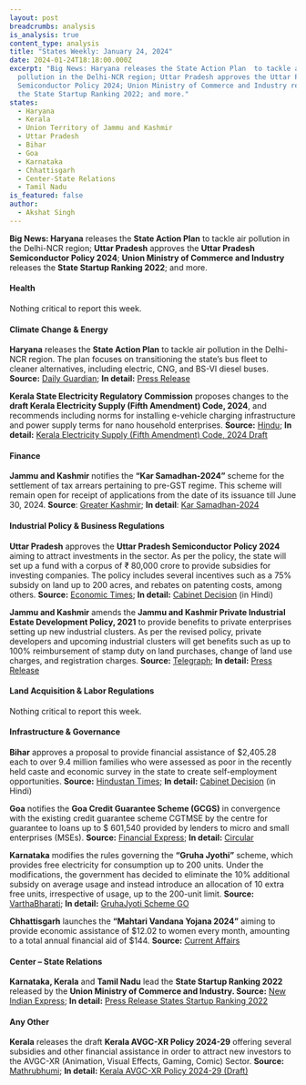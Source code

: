 ```yaml
---
layout: post
breadcrumbs: analysis
is_analysis: true
content_type: analysis
title: "States Weekly: January 24, 2024"
date: 2024-01-24T18:18:00.000Z
excerpt: "Big News: Haryana releases the State Action Plan  to tackle air
  pollution in the Delhi-NCR region; Uttar Pradesh approves the Uttar Pradesh
  Semiconductor Policy 2024; Union Ministry of Commerce and Industry releases
  the State Startup Ranking 2022; and more."
states:
  - Haryana
  - Kerala
  - Union Territory of Jammu and Kashmir
  - Uttar Pradesh
  - Bihar
  - Goa
  - Karnataka
  - Chhattisgarh
  - Center-State Relations
  - Tamil Nadu
is_featured: false
author:
  - Akshat Singh
---
```

**Big News: Haryana** releases the **State Action Plan** to tackle air pollution in the Delhi-NCR region; **Uttar Pradesh** approves the **Uttar Pradesh Semiconductor Policy 2024**; **Union Ministry of Commerce and Industry** releases the **State Startup Ranking 2022**; and more.



#### Health 

Nothing critical to report this week.



#### Climate Change & Energy

**Haryana** releases the **State Action Plan** to tackle air pollution in the Delhi-NCR region. The plan focuses on transitioning the state’s bus fleet to cleaner alternatives, including electric, CNG, and BS-VI diesel buses. **Source:** [Daily Guardian](https://thedailyguardian.com/haryana-unveils-comprehensive-plan-for-air-quality-improvement-in-delhi-ncr/); **In detail:** [Press Release](https://acrobat.adobe.com/id/urn:aaid:sc:VA6C2:27686947-d99a-43a7-b158-475159318d61)

**Kerala State Electricity Regulatory Commission** proposes changes to the **draft Kerala Electricity Supply (Fifth Amendment) Code, 2024**, and recommends including norms for installing e-vehicle charging infrastructure and power supply terms for nano household enterprises. **Source:** [Hindu](https://www.thehindu.com/news/national/kerala/draft-electricity-supply-code-proposes-norms-for-e-vehicle-charging-outlets-nano-household-enterprises/article67759699.ece); **In detail:** [Kerala Electricity Supply (Fifth Amendment) Code, 2024 Draft](http://www.erckerala.org/regulations/supply%20code%20amendment.pdf)



#### Finance

**Jammu and Kashmir** notifies the **“Kar Samadhan-2024”** scheme for the settlement of tax arrears pertaining to pre-GST regime. This scheme will remain open for receipt of applications from the date of its issuance till June 30, 2024. **Source**: [Greater Kashmir](https://www.greaterkashmir.com/business/jk-govt-notifies-kar-samadhan-2024-scheme/); **In detail**: [Kar Samadhan-2024](https://www.grantthornton.in/globalassets/1.-member-firms/india/assets/pdfs/alerts/government_of_jammu_and_kashmir_notifies_the_kar_samadhan-2024_scheme.pdf)



#### Industrial Policy & Business Regulations  

**Uttar Pradesh** approves the **Uttar Pradesh Semiconductor Policy 2024** aiming to attract investments in the sector. As per the policy, the state will set up a fund with a corpus of ₹ 80,000 crore to provide subsidies for investing companies. The policy includes several incentives such as a 75% subsidy on land up to 200 acres, and rebates on patenting costs, among others. **Source:** [Economic Times](https://telecom.economictimes.indiatimes.com/news/devices/uttar-pradesh-cabinet-approves-states-semiconductor-policy/106962813); **In detail:** [Cabinet Decision](https://acrobat.adobe.com/id/urn:aaid:sc:VA6C2:d1453eba-2a29-4d28-b6f4-2e0362430af9) (in Hindi)

**Jammu and Kashmir** amends the **Jammu and Kashmir Private Industrial Estate Development Policy, 2021** to provide benefits to private enterprises setting up new industrial clusters. As per the revised policy, private developers and upcoming industrial clusters will get benefits such as up to 100% reimbursement of stamp duty on land purchases, change of land use charges, and registration charges. **Source:** [Telegraph](https://www.telegraphindia.com/business/jammu-and-kashmir-government-amends-industrial-development-policy-to-offer-incentives-to-private-industrial-clusters/cid/1994897); **In detail:** [Press Release](https://jkdirinf.jk.gov.in/news_slider_details.php?news_id=14792)



#### Land Acquisition & Labor Regulations  

Nothing critical to report this week.



#### Infrastructure & Governance

**Bihar** approves a proposal to provide financial assistance of $2,405.28 each to over 9.4 million families who were assessed as poor in the recently held caste and economic survey in the state to create self-employment opportunities. **Source:** [Hindustan Times](https://www.hindustantimes.com/india-news/bihar-cabinet-approves-2l-each-to-9-4mn-poor-families-101705432036050.html); **In detail:** [Cabinet Decision](https://acrobat.adobe.com/id/urn:aaid:sc:VA6C2:87dcf175-f66a-4b3a-bbc6-95df07959fea) (in Hindi)

**Goa** notifies the **Goa Credit Guarantee Scheme (GCGS)** in convergence with the existing credit guarantee scheme CGTMSE by the centre for guarantee to loans up to $ 601,540 provided by lenders to micro and small enterprises (MSEs). **Source:** [Financial Express](https://www.financialexpress.com/business/sme/goa-govt-notifies-rs-5-crore-credit-guarantee-scheme-for-loans-to-micro-small-enterprises/3364838/); **In detail:** [Circular](https://www.cgtmse.in/Default/ViewFile/?id=1705602187870_Circular%20237%20-%20Sd.pdf&path=Circular)

**Karnataka** modifies the rules governing the **“Gruha Jyothi”** scheme, which provides free electricity for consumption up to 200 units. Under the modifications, the government has decided to eliminate the 10% additional subsidy on average usage and instead introduce an allocation of 10 extra free units, irrespective of usage, up to the 200-unit limit. **Source:** [VarthaBharati](https://english.varthabharati.in/karnataka/karnataka-cabinet-modifies-gruha-jyothi-scheme-rules); **In detail:** [GruhaJyoti Scheme GO](https://bescom.karnataka.gov.in/storage/pdf-files/aetomd/GODated05-06-2023_GJ.pdf)

**Chhattisgarh** launches the **“Mahtari Vandana Yojana 2024”** aiming to provide economic assistance of $12.02 to women every month, amounting to a total annual financial aid of $144. **Source:** [Current Affairs](https://currentaffairs.adda247.com/chhattisgarh-launches-mahtari-vandana-yojana-2024/)



#### Center – State Relations 

**Karnataka, Kerala** and **Tamil Nadu** lead the **State Startup Ranking 2022** released by the **Union Ministry of Commerce and Industry. Source:** [New Indian Express](https://www.newindianexpress.com/business/2024/Jan/17/startup-ranking-2022-karnataka-tn-kerala-best-performers); **In detail:** [Press Release States Startup Ranking 2022](https://pib.gov.in/PressReleasePage.aspx?PRID=1996615)



#### Any Other

**Kerala** releases the draft **Kerala AVGC-XR Policy 2024-29** offering several subsidies and other financial assistance in order to attract new investors to the AVGC-XR (Animation, Visual Effects, Gaming, Comic) Sector. **Source:** [Mathrubhumi](https://english.mathrubhumi.com/news/kerala/measures-to-attract-investors-in-digital-entertainment-sector-1.9258513); **In detail:** [Kerala AVGC-XR Policy 2024-29 (Draft)](https://avgcpolicy.startupmission.in/avgc-eng.pdf)

